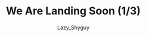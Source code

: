 ---
media: "images/rounds/round_1/landing_1.png"
media_type: image
type: art
title: We Are Landing Soon (1/3)
author: [Lazy_Shyguy]
desc: Bjeurn Suez lets the crew know that command is currently conducting the pre-landing checks.
---